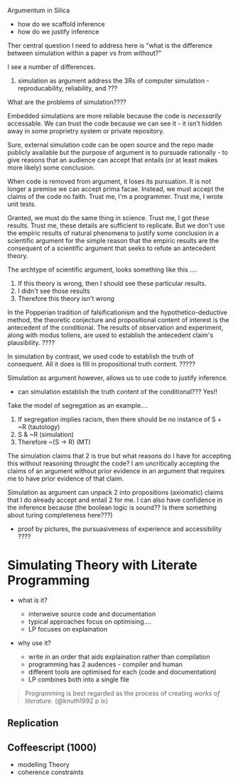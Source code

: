 Argumentum in Silica

  - how do we scaffold inference
  - how do we justify inference


Ther central question I need to address here is "what is the difference between simulation within a paper vs from without?"

I see a number of differences.

1. simulation as argument address the 3Rs of computer simulation - reproducability, reliability, and ???

What are the problems of simulation????

Embedded simulations are more reliable because the code is _necessarily_ accessable.  We can trust the code because we can see it - it isn't hidden away in some proprietry system or private repository.

Sure, external simulation code can be open source and the repo made publicly available but the purpose of argument is to pursuade rationally - to give reasons that an audience can accept that entails (or at least makes more likely) some conclusion.  

When code is removed from argument, it loses its pursuation.  It is not longer a premise we can accept prima facae.  Instead, we must accept the claims of the code no faith.  Trust me, I'm a programmer. Trust me, I wrote unit tests.

Granted, we must do the same thing in science.  Trust me, I got these results. Trust me, these details are sufficient to replicate.  But we don't use the empiric results of natural phenomena to justify some conclusion in a scientific argument for the simple reason that the empiric results are the consequent of a scientific argument that seeks to refute an antecedent theory.

The archtype of scientific argument, looks something like this .... 

  1. If this theory is wrong, then I should see these particular results.
  2. I didn't see those results
  3. Therefore this theory isn't wrong

In the Popperian tradition of falsificationism and the hypothetico-deductive method, the theoretic conjecture and propositional content of interest is the antecedent of the conditional.  The results of observation and experiment, along with modus tollens, are used to establish the antecedent claim's plausibility. ????

In simulation by contrast, we used code to establish the truth of consequent.  All it does is fill in propositional truth content. ?????

Simulation as argument however, allows us to use code to justify inference.

- can simulation establish the truth content of the conditional???  Yes!!

Take the model of segregation as an example....

1. If segregation implies racism, then there should be no instance of S + ~R (tautology)
2. S & ~R (simulation)
3. Therefore ~(S -> R) (MT)

The simulation claims that 2 is true but what reasons do I have for accepting this without reasoning throught the code?  I am uncritically accepting the claims of an argument without prior evidence in an argument that requires me to have prior evidence of that claim.

Simulation as argument can unpack 2 into propositions (axiomatic) claims that I do already accept and entail 2 for me.  I can also have confidence in the inference because (the boolean logic is sound?? Is there something about turing completeness here???)

- proof by pictures, the pursuasiveness of experience and accessibility ????



# Simulating Theory with Literate Programming

- what is it?
  - interweive source code and documentation
  - typical approaches focus on optimising....
  - LP focuses on explaination

- why use it?
  - write in an order that aids explaination rather than compilation
  - programming has 2 audences - compiler and human
  - different tools are optimised for each (code and documentation)
  - LP combines both into a single file 

> Programming is best regarded as the process of creating _works of literature_. (@knuth1992 p ix)

## Replication

## Coffeescript (1000)


- modelling Theory
- coherence constraints